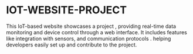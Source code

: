 # IOT-WEBSITE-PROJECT
This IoT-based website showcases a project , providing real-time data monitoring and device control through a web interface. It includes features like integration with sensors, and communication protocols . helping developers easily set up and contribute to the project.
